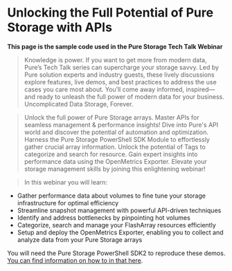 # Unlocking the Full Potential of Pure Storage with APIs

**This page is the sample code used in the Pure Storage Tech Talk Webinar**

>Knowledge is power. If you want to get more from modern data, Pure’s Tech Talk series can supercharge your storage savvy. Led by Pure solution experts and industry guests, these lively discussions explore features, live demos, and best practices to address the use cases you care most about. You’ll come away informed, inspired—and ready to unleash the full power of modern data for your business. Uncomplicated Data Storage, Forever.

>Unlock the full power of Pure Storage arrays. Master APIs for seamless management & performance insights! Dive into Pure's API world and discover the potential of automation and optimization. Harness the Pure Storage PowerShell SDK Module to effortlessly gather crucial array information. Unlock the potential of Tags to categorize and search for resource. Gain expert insights into performance data using the OpenMetrics Exporter. Elevate your storage management skills by joining this enlightening webinar!

>In this webinar you will learn:
* Gather performance data about volumes to fine tune your storage infrastructure for optimal efficiency
* Streamline snapshot management with powerful API-driven techniques
* Identify and address bottlenecks by pinpointing hot volumes
* Categorize, search and manage your FlashArray resources efficiently
* Setup and deploy the OpenMetrics Exporter, enabling you to collect and analyze data from your Pure Storage arrays

You will need the Pure Storage PowerShell SDK2 to reproduce these demos. [You can find information on how to in that here](https://support.purestorage.com/Solutions/Microsoft_Platform_Guide/a_Windows_PowerShell/Install_PowerShell_SDK_using_the_PowerShell_Gallery#:~:text=SDK%20Version%202%20Installation,-Installation%20Steps&text=Open%20a%20Windows%20PowerShell%20with,package%20is%20installed%20by%20default.).